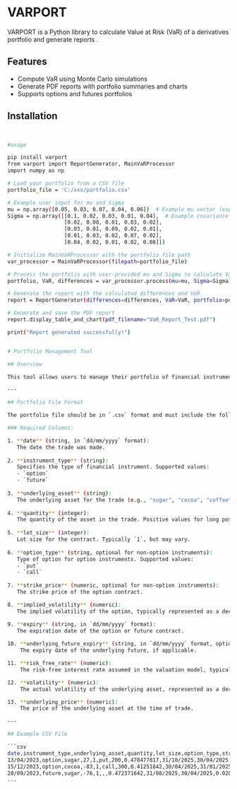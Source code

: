 # VARPORT

VARPORT is a Python library to calculate Value at Risk (VaR) of a derivatives portfolio and generate reports .

## Features

- Compute VaR using Monte Carlo simulations
- Generate PDF reports with portfolio summaries and charts
- Supports options and futures portfolios

## Installation

```bash


#usage

pip install varport
from varport import ReportGenerator, MainVaRProcessor
import numpy as np

# Load your portfolio from a CSV file
portfolio_file = 'C:/xxx/portfolio.csv'

# Example user input for mu and Sigma
mu = np.array([0.05, 0.03, 0.07, 0.04, 0.06])  # Example mu vector (expected returns)
Sigma = np.array([[0.1, 0.02, 0.03, 0.01, 0.04],  # Example covariance matrix
                  [0.02, 0.08, 0.01, 0.03, 0.02],
                  [0.03, 0.01, 0.09, 0.02, 0.01],
                  [0.01, 0.03, 0.02, 0.07, 0.02],
                  [0.04, 0.02, 0.01, 0.02, 0.08]])

# Initialize MainVaRProcessor with the portfolio file path
var_processor = MainVaRProcessor(filepath=portfolio_file)

# Process the portfolio with user-provided mu and Sigma to calculate VaR and differences
portfolio, VaR, differences = var_processor.process(mu=mu, Sigma=Sigma)

# Generate the report with the calculated differences and VaR
report = ReportGenerator(differences=differences, VaR=VaR, portfolio=portfolio)

# Generate and save the PDF report
report.display_table_and_chart(pdf_filename="VaR_Report_Test.pdf")

print("Report generated successfully!")


# Portfolio Management Tool

## Overview

This tool allows users to manage their portfolio of financial instruments such as options and futures. You can upload your portfolio in a CSV file format that follows the required structure outlined below.

---

## Portfolio File Format

The portfolio file should be in `.csv` format and must include the following columns:

### Required Columns:

1. **date** (string, in `dd/mm/yyyy` format):  
   The date the trade was made.
   
2. **instrument_type** (string):  
   Specifies the type of financial instrument. Supported values:
   - `option`
   - `future`
   
3. **underlying_asset** (string):  
   The underlying asset for the trade (e.g., "sugar", "cocoa", "coffee").
   
4. **quantity** (integer):  
   The quantity of the asset in the trade. Positive values for long positions, negative values for short positions.
   
5. **lot_size** (integer):  
   Lot size for the contract. Typically `1`, but may vary.
   
6. **option_type** (string, optional for non-option instruments):  
   Type of option for option instruments. Supported values:
   - `put`
   - `call`
   
7. **strike_price** (numeric, optional for non-option instruments):  
   The strike price of the option contract.

8. **implied_volatility** (numeric):  
   The implied volatility of the option, typically represented as a decimal.

9. **expiry** (string, in `dd/mm/yyyy` format):  
   The expiration date of the option or future contract.
   
10. **underlying_future_expiry** (string, in `dd/mm/yyyy` format, optional for non-futures):  
    The expiry date of the underlying future, if applicable.

11. **risk_free_rate** (numeric):  
    The risk-free interest rate assumed in the valuation model, typically expressed as a decimal.

12. **volatility** (numeric):  
    The actual volatility of the underlying asset, represented as a decimal.

13. **underlying_price** (numeric):  
    The price of the underlying asset at the time of trade.

---

## Example CSV File

```csv
date,instrument_type,underlying_asset,quantity,lot_size,option_type,strike_price,implied_volatility,expiry,underlying_future_expiry,risk_free_rate,volatility,underlying_price
13/04/2023,option,sugar,27,1,put,200,0.478477817,31/10/2025,30/04/2025,0.031413423,0.215497254,429.494494
15/12/2023,option,cocoa,-83,1,call,300,0.41251842,30/04/2025,31/01/2025,0.019328656,0.17107249,478.6526844
28/09/2023,future,sugar,-76,1,,,0.472371642,31/08/2025,30/04/2025,0.028958798,0.206371496,467.5348595
...
